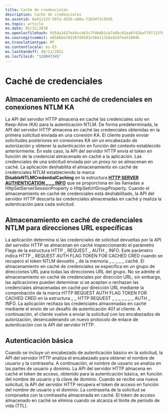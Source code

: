 ```yaml
---
title: Caché de credenciales
description: Caché de credenciales
ms.assetid: 6e411333-56fa-455b-a90a-f2b54f3c9545
ms.topic: article
ms.date: 05/31/2018
ms.openlocfilehash: 9354a1637e44ccb63c7f40db1cb7e8bc91aa6f42baf79712370531f627236cf9
ms.sourcegitcommit: e858bbe701567d4583c50a11326e42d7ea51804b
ms.translationtype: MT
ms.contentlocale: es-ES
ms.lasthandoff: 08/11/2021
ms.locfileid: "120047345"
---
```

# <a name="credential-caching"></a>Caché de credenciales

## <a name="credential-caching-on-ntlm-ka-connections"></a>Almacenamiento en caché de credenciales en conexiones NTLM KA

La API del servidor HTTP almacena en caché las credenciales solo en Keep-Alive (KA) para la autenticación NTLM. De forma predeterminada, la API del servidor HTTP almacena en caché las credenciales obtenidas en la primera solicitud enviada en una conexión KA. El cliente puede enviar solicitudes posteriores en conexiones KA sin un encabezado de autorización y obtener la autenticación en función del contexto establecido anteriormente. En este caso, la API del servidor HTTP envía el token en función de la credencial almacenada en caché a la aplicación. Las credenciales de una solicitud enviada por un proxy no se almacenan en caché. La aplicación deshabilita el almacenamiento en caché de credenciales NTLM estableciendo la marca **DisableNTLMCredentialCaching** en la estructura [**HTTP SERVER AUTHENTICATION \_ \_ \_ INFO**](/windows/desktop/api/Http/ns-http-http_server_authentication_info) que se proporciona en las llamadas a HttpSetServerSessionProperty o HttpSetUrlGroupProperty. Cuando el almacenamiento en caché de credenciales está deshabilitado, la API del servidor HTTP descarta las credenciales almacenadas en caché y realiza la autenticación para cada solicitud.

## <a name="ntlm-credential-caching-for-specific-urls"></a>Almacenamiento en caché de credenciales NTLM para direcciones URL específicas

La aplicación determina si las credenciales de solicitud devueltas por la API del servidor HTTP se almacenan en caché inspeccionando el parámetro Flags de la estructura HTTP \_ REQUEST \_ AUTH \_ INFO. Este parámetro indica HTTP \_ REQUEST AUTH FLAG TOKEN FOR CACHED CRED cuando se recuperó el token NTLM devuelto \_ de la memoria \_ \_ \_ \_ \_ caché. El almacenamiento en caché de credenciales se especifica en un grupo de direcciones URL para todas las direcciones URL del grupo. No se admite el almacenamiento en caché de credenciales por dirección URL; sin embargo, las aplicaciones pueden determinar si se aceptan o rechazan las credenciales almacenadas en caché por dirección URL mediante la comprobación de la marca HTTP REQUEST AUTH FLAG TOKEN FOR CACHED CRED en la estructura \_ \_ HTTP REQUEST \_ \_ \_ \_ \_ \_ \_ AUTH \_ INFO. La aplicación rechaza las credenciales almacenadas en caché mediante el envío de un desafío de autenticación 401 al cliente. A continuación, el cliente vuelve a enviar la solicitud con los encabezados de autorización, desencadenando un nuevo protocolo de enlace de autenticación con la API del servidor HTTP.

## <a name="basic-authentication"></a>Autenticación básica

Cuando se incluye un encabezado de autenticación básico en la solicitud, la API del servidor HTTP analiza el encabezado para obtener el nombre de usuario y la contraseña. A continuación, el nombre de usuario se analiza en las partes de usuario y dominio. La API del servidor HTTP almacena en caché el token de acceso, obtenido para la autenticación básica, en función del nombre de usuario y la clave de dominio. Cuando se recibe una nueva solicitud, la API del servidor HTTP recupera el token de acceso en función del nombre de usuario y el dominio. La contraseña de la solicitud se comprueba con la contraseña almacenada en caché. El token de acceso almacenado en caché se elimina cuando se alcanza el límite de período de vida (TTL).

 

 




